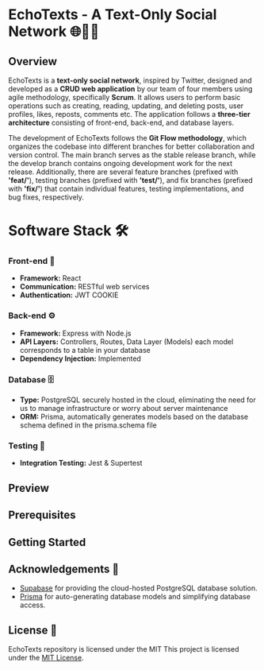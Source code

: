 # EchoTexts - A Text-Only Social Network 🌐💬📲

## Overview
EchoTexts is a **text-only social network**, inspired by Twitter, designed and developed as a **CRUD web application** by our team of four members using agile methodology, specifically **Scrum**. It allows users to perform basic operations such as creating, reading, updating, and deleting posts, user profiles, likes, reposts, comments etc. The application follows a **three-tier architecture** consisting of front-end, back-end, and database layers.

The development of EchoTexts follows the **Git Flow methodology**, which organizes the codebase into different branches for better collaboration and version control. The main branch serves as the stable release branch, while the develop branch contains ongoing development work for the next release. Additionally, there are several feature branches (prefixed with **'feat/'**), testing branches (prefixed with **'test/'**), and fix branches (prefixed with **'fix/'**) that contain individual features, testing implementations, and bug fixes, respectively.

# Software Stack 🛠️

### Front-end 📱
- **Framework:** React
- **Communication:** RESTful web services
- **Authentication:** JWT COOKIE

### Back-end ⚙️
- **Framework:** Express with Node.js
- **API Layers:** Controllers, Routes, Data Layer (Models) each model corresponds to a table in your database
- **Dependency Injection:** Implemented

### Database 🗄️
- **Type:** PostgreSQL securely hosted in the cloud, eliminating the need for us to manage infrastructure or worry about server maintenance
- **ORM:** Prisma, automatically generates models based on the database schema defined in the prisma.schema file

### Testing 🧪
- **Integration Testing:** Jest & Supertest

## Preview

## Prerequisites

## Getting Started

## Acknowledgements 🙏

- [Supabase](https://supabase.io) for providing the cloud-hosted PostgreSQL database solution.
- [Prisma](https://prisma.io) for auto-generating database models and simplifying database access.

## License 📄
EchoTexts repository is licensed under the MIT This project is licensed under the [MIT License](./LICENSE).
